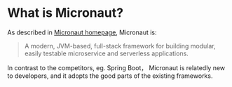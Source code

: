 # What is Micronaut?

As described in [Micronaut homepage](https://www.micronaut.io),  Micronaut is:

> A modern, JVM-based, full-stack framework for building modular, easily testable microservice and serverless applications.

In contrast to the competitors, eg. Spring Boot， Micronaut is relatedly new to developers, and it adopts the good parts of the existing frameworks.

